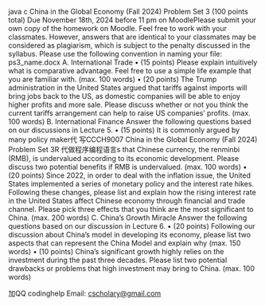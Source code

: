 java c China in the Global Economy (Fall 2024) Problem Set 3 (100 points total) Due November 18th, 2024 before 11 pm on MoodlePlease submit your own copy of the homework on Moodle. Feel free to work with your classmates. However, answers that are identical to your classmates may be considered as plagiarism, which is subject to the penalty discussed in the syllabus. Please use the following convention in naming your file: ps3_name.docx A. International Trade •    (15 points) Please explain intuitively what is comparative advantage. Feel free to use a simple life example that you are familiar with. (max. 100 words) •    (20  points) The Trump administration  in the  United States argued that tariffs against imports will bring jobs back to the US, as domestic companies will be able to enjoy higher profits  and  more  sale.   Please  discuss  whether  or   not  you  think  the  current  tariffs arrangement can help to raise US companies’ profits. (max. 100 words) B. International Finance Answer the following questions based on our discussions in Lecture 5. •    (15  points) It  is  commonly  argued  by  many  policy  maker代 写CCCH9007 China in the Global Economy (Fall 2024) Problem Set 3R 代做程序编程语言s  that  Chinese currency, the renminbi (RMB), is undervalued according to its economic development. Please discuss two potential benefits if RMB is undervalued. (max. 100 words) •    (20  points)  Since  2022,  in  order  to  deal  with  the  inflation  issue,  the  United  States implemented a series of monetary policy and the interest rate hikes. Following these changes, please list and explain how the rising interest rate in the United States affect Chinese economy through financial and trade channel. Please pick three effects that you think are the most significant to China. (max. 200 words) C. China’s Growth Miracle Answer the following questions based on our discussion in Lecture 6. •    (20  points)  Following  our  discussion  about  China’s  model  in  developing  its  economy, please list two aspects that can represent the China Model and explain why (max. 150 words) •    (10 points) China’s significant growth highly relies on the investment during the past three decades. Please list two potential drawbacks or problems that high investment may bring to China. (max. 100 words)

加QQ codinghelp Email: cscholary@gmail.com
